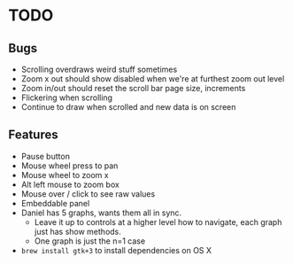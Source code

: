 # TODO

## Bugs
* Scrolling overdraws weird stuff sometimes
* Zoom x out should show disabled when we're at furthest zoom out level
* Zoom in/out should reset the scroll bar page size, increments
* Flickering when scrolling
* Continue to draw when scrolled and new data is on screen

## Features
* Pause button
* Mouse wheel press to pan
* Mouse wheel to zoom x
* Alt left mouse to zoom box
* Mouse over / click to see raw values
* Embeddable panel
* Daniel has 5 graphs, wants them all in sync.
  * Leave it up to controls at a higher level how to navigate, each graph just has show methods.
  * One graph is just the n=1 case
* `brew install gtk+3` to install dependencies on OS X
